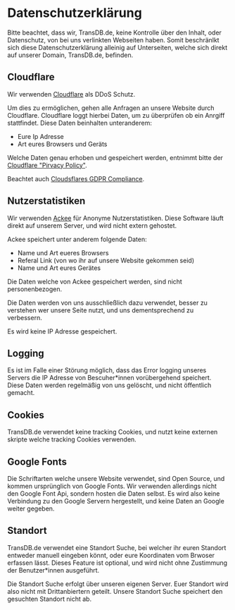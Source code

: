 # Datenschutzerklärung

Bitte beachtet, dass wir, TransDB.de, keine Kontrolle über den Inhalt, oder Datenschutz, von bei uns verlinkten Webseiten haben.
Somit beschränlkt sich diese Datenschutzerklärung alleinig auf Unterseiten, welche sich direkt auf unserer Domain, TransDB.de, befinden.

## Cloudflare

Wir verwenden [Cloudflare](https://www.cloudflare.com/) als DDoS Schutz.

Um dies zu ermöglichen, gehen alle Anfragen an unsere Website durch Cloudflare.
Cloudflare loggt hierbei Daten, um zu überprüfen ob ein Anrgiff stattfindet.
Diese Daten beinhalten unteranderem:

* Eure Ip Adresse
* Art eures Browsers und Geräts

Welche Daten genau erhoben und gespeichert werden, entnimmt bitte
der [Cloudflare "Pirvacy Policy"](https://www.cloudflare.com/de-de/privacypolicy/).

Beachtet auch [Cloudsflares GDPR Compliance](https://www.cloudflare.com/de-de/gdpr/introduction/).

## Nutzerstatistiken

Wir verwenden [Ackee](https://ackee.electerious.com/) für Anonyme Nutzerstatistiken.
Diese Software läuft direkt auf unserem Server, und wird nicht extern gehostet.

Ackee speichert unter anderem folgende Daten:

* Name und Art eueres Browsers
* Referal Link (von wo ihr auf unsere Website gekommen seid)
* Name und Art eures Gerätes

Die Daten welche von Ackee gespeichert werden, sind nicht personenbezogen.

Die Daten werden von uns ausschließlich dazu verwendet, besser zu verstehen wer unsere Seite nutzt, und uns dementsprechend zu verbessern.

Es wird keine IP Adresse gespeichert.

## Logging

Es ist im Falle einer Störung möglich, dass das Error logging unseres Servers die IP Adresse von Bescuher*innen vorübergehend speichert.
Diese Daten werden regelmäßig von uns gelöscht, und nicht öffentlich gemacht.

## Cookies

TransDB.de verwendet keine tracking Cookies, und nutzt keine externen skripte welche tracking Cookies verwenden.

## Google Fonts

Die Schriftarten welche unsere Website verwendet, sind Open Source, und kommen ursprünglich von Google Fonts.
Wir verwenden allerdings nicht den Google Font Api, sondern hosten die Daten selbst.
Es wird also keine Verbindung zu den Google Servern hergestellt, und keine Daten an Google weiter gegeben.

## Standort

TransDB.de verwendet eine Standort Suche, bei welcher ihr euren Standort entweder manuell eingeben könnt, oder eure Koordinaten vom Brwoser erfassen lässt.
Dieses Feature ist optional, und wird nicht ohne Zustimmung der Benutzer*innen ausgeführt.

Die Standort Suche erfolgt über unseren eigenen Server. Euer Standort wird also nicht mit Drittanbiertern geteilt.
Unsere Standort Suche speichert den gesuchten Standort nicht ab.
